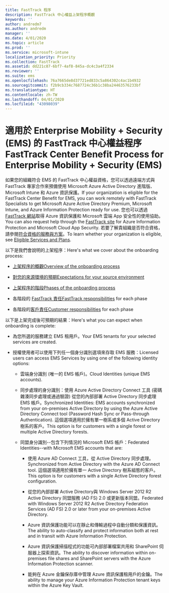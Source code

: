```yaml
---
title: FastTrack 程序
description: FastTrack 中心權益上架程序概觀
keywords: ''
author: andredm7
ms.author: andredm
manager: ''
ms.date: 4/01/2020
ms.topic: article
ms.prod: ''
ms.service: microsoft-intune
localization_priority: Priority
ms.collection: FastTrack
ms.assetid: dd221c87-6bf7-4af8-845a-dc4c3a4f2334
ms.reviewer: ''
ms.suite: ems
ms.openlocfilehash: 76a7665de8d37721ed833c5a864302c4ac1b4932
ms.sourcegitcommit: f2b9cb334c7687724c36b1c38ba24463576233bf
ms.translationtype: HT
ms.contentlocale: zh-TW
ms.lasthandoff: 04/01/2020
ms.locfileid: "43098039"
---
```

# <a name="fasttrack-center-benefit-process-for-enterprise-mobility--security-ems"></a><span data-ttu-id="ba9a9-103">適用於 Enterprise Mobility + Security (EMS) 的 FastTrack 中心權益程序</span><span class="sxs-lookup"><span data-stu-id="ba9a9-103">FastTrack Center Benefit Process for Enterprise Mobility + Security (EMS)</span></span>
<span data-ttu-id="ba9a9-104">如果您的組織符合 EMS 的 FastTrack 中心權益資格，您可以透過遠端方式與 FastTrack 專家合作來預備使用 Microsoft Azure Active Directory 進階版、Microsoft Intune 和 Azure 資訊保護。</span><span class="sxs-lookup"><span data-stu-id="ba9a9-104">If your organization is eligible for the FastTrack Center Benefit for EMS, you can work remotely with FastTrack Specialists to get Microsoft Azure Active Directory Premium, Microsoft Intune, and Azure Information Protection ready for use.</span></span> <span data-ttu-id="ba9a9-105">您也可以透過 [FastTrack 網站](https://www.microsoft.com/fasttrack/microsoft-365/ems)取得 Azure 資訊保護和 Microsoft 雲端 App 安全性的使用協助。</span><span class="sxs-lookup"><span data-stu-id="ba9a9-105">You can also request help through the [FastTrack site](https://www.microsoft.com/fasttrack/microsoft-365/ems) for Azure Information Protection and Microsoft Cloud App Security.</span></span> <span data-ttu-id="ba9a9-106">若要了解貴組織是否符合資格，請參閱[符合資格的服務與方案](M365-eligible-services-and-plans.md)。</span><span class="sxs-lookup"><span data-stu-id="ba9a9-106">To learn whether your organization is eligible, see [Eligible Services and Plans](M365-eligible-services-and-plans.md).</span></span>


<span data-ttu-id="ba9a9-107">以下是我們會說明的上架程序：</span><span class="sxs-lookup"><span data-stu-id="ba9a9-107">Here's what we cover about the onboarding process:</span></span>

-   [<span data-ttu-id="ba9a9-108">上架程序的概觀</span><span class="sxs-lookup"><span data-stu-id="ba9a9-108">Overview of the onboarding process</span></span>](EMS-fasttrack-benefit-overview.md)

-   [<span data-ttu-id="ba9a9-109">對您的來源環境的預期</span><span class="sxs-lookup"><span data-stu-id="ba9a9-109">Expectations for your source environment</span></span>](EMS-source-environment-expectations.md)

-   [<span data-ttu-id="ba9a9-110">上架程序的階段</span><span class="sxs-lookup"><span data-stu-id="ba9a9-110">Phases of the onboarding process</span></span>](EMS-onboarding-phases.md)

-   <span data-ttu-id="ba9a9-111">各階段的 [FastTrack 責任](EMS-fasttrack-responsibilities.md)</span><span class="sxs-lookup"><span data-stu-id="ba9a9-111">[FastTrack responsibilities](EMS-fasttrack-responsibilities.md) for each phase</span></span>

-   <span data-ttu-id="ba9a9-112">各階段的[客戶責任](EMS-your-responsibilities.md)</span><span class="sxs-lookup"><span data-stu-id="ba9a9-112">[Customer responsibilities](EMS-your-responsibilities.md) for each phase</span></span>

<span data-ttu-id="ba9a9-113">以下是上架完成後可預期的結果：</span><span class="sxs-lookup"><span data-stu-id="ba9a9-113">Here's what you can expect when onboarding is complete:</span></span>

-   <span data-ttu-id="ba9a9-114">為您所選的服務建立 EMS 租用戶。</span><span class="sxs-lookup"><span data-stu-id="ba9a9-114">Your EMS tenants for your selected services are created.</span></span>

-   <span data-ttu-id="ba9a9-115">授權使用者可以使用下列任一個身分識別選項來存取 EMS 服務：</span><span class="sxs-lookup"><span data-stu-id="ba9a9-115">Licensed users can access EMS Services by using one of the following identity options:</span></span>

    -   <span data-ttu-id="ba9a9-116">雲端身分識別 (唯一的 EMS 帳戶)。</span><span class="sxs-lookup"><span data-stu-id="ba9a9-116">Cloud Identities (unique EMS accounts).</span></span>

    -   <span data-ttu-id="ba9a9-117">同步處理的身分識別：使用 Azure Active Directory Connect 工具 (密碼雜湊同步處理或通過驗證) 從您的內部部署 Active Directory 同步處理 EMS 帳戶。</span><span class="sxs-lookup"><span data-stu-id="ba9a9-117">Synchronized Identities: EMS accounts synchronized from your on-premises Active Directory by using the Azure Active Directory Connect tool (Password Hash Sync or Pass-through Authentication).</span></span> <span data-ttu-id="ba9a9-118">這個選項適用於擁有單一樹系或多個 Active Directory 樹系的客戶。</span><span class="sxs-lookup"><span data-stu-id="ba9a9-118">This option is for customers with a single forest or multiple Active Directory forests.</span></span>

    -   <span data-ttu-id="ba9a9-119">同盟身分識別--包含下列情況的 Microsoft EMS 帳戶：</span><span class="sxs-lookup"><span data-stu-id="ba9a9-119">Federated Identities--with Microsoft EMS accounts that are:</span></span>

        -   <span data-ttu-id="ba9a9-120">使用 Azure AD Connect 工具，從 Active Directory 同步處理。</span><span class="sxs-lookup"><span data-stu-id="ba9a9-120">Synchronized from Active Directory with the Azure AD Connect tool.</span></span> <span data-ttu-id="ba9a9-121">這個選項適用於擁有單一 Active Directory 樹系組態的客戶。</span><span class="sxs-lookup"><span data-stu-id="ba9a9-121">This option is for customers with a single Active Directory forest configuration.</span></span>

        -   <span data-ttu-id="ba9a9-122">從您的內部部署 Active Directory與 Windows Server 2012 R2 Active Directory 同盟服務 (AD FS) 2.0 或更新版本同盟。</span><span class="sxs-lookup"><span data-stu-id="ba9a9-122">Federated with Windows Server 2012 R2 Active Directory Federation Services (AD FS) 2.0 or later from your on-premises Active Directory.</span></span>

        -   <span data-ttu-id="ba9a9-123">Azure 資訊保護功能可以在靜止和傳輸過程中自動分類和保護資訊。</span><span class="sxs-lookup"><span data-stu-id="ba9a9-123">The ability to auto-classify and protect information both at rest and in transit with Azure Information Protection.</span></span> 

        -   <span data-ttu-id="ba9a9-124">Azure 資訊保護掃描程式的功能可內部部署檔案共用和 SharePoint 伺服器上探索資訊。</span><span class="sxs-lookup"><span data-stu-id="ba9a9-124">The ability to discover information within on-premises file shares and SharePoint servers with the Azure Information Protection scanner.</span></span> 

        -   <span data-ttu-id="ba9a9-125">能夠在 Azure 金鑰保存庫中管理 Azure 資訊保護租用戶的金鑰。</span><span class="sxs-lookup"><span data-stu-id="ba9a9-125">The ability to manage your Azure Information Protection tenant keys within the Azure Key Vault.</span></span> 

